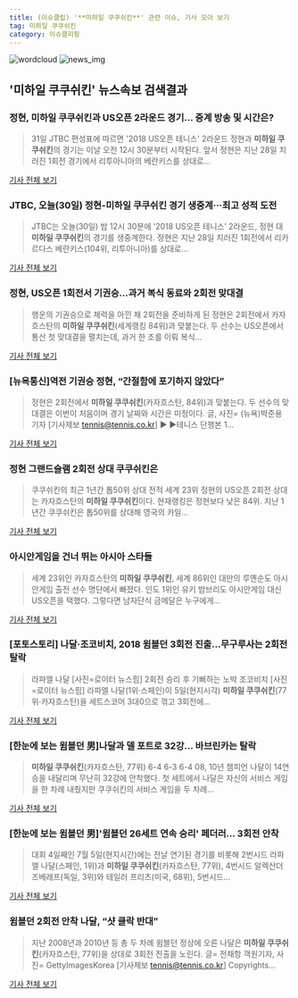 ```yaml
---
title: (이슈클립) '**미하일 쿠쿠쉬킨**' 관련 이슈, 기사 모아 보기
tag: 미하일 쿠쿠쉬킨
category: 이슈클리핑
---
```

![wordcloud](https://s3.ap-northeast-2.amazonaws.com/lyrics101-wordcloud/2018-08-31-1535650769.png)
![news_img](https://user-images.githubusercontent.com/42597476/44507050-1206f400-a6e4-11e8-8d98-7ffbfebb353f.png)
## **'**미하일 쿠쿠쉬킨**'** 뉴스속보 검색결과
### 정현, **미하일 쿠쿠쉬킨**과 US오픈 2라운드 경기… 중계 방송 및 시간은?

>31일 JTBC 편성표에 따르면 '2018 US오픈 테니스' 2라운드 정현과 **미하일 쿠쿠쉬킨**의 경기는 이날 오전 12시 30분부터 시작된다.  앞서 정현은 지난 28일 치러진 1회전 경기에서 리투아니아의 베란키스를 상대로...

<a href="http://www.kyeongin.com/main/view.php?key=20180831000106407" target="_blank">기사 전체 보기</a>

### JTBC, 오늘(30일) 정현-**미하일 쿠쿠쉬킨** 경기 생중계···최고 성적 도전

>JTBC는 오늘(30일) 밤 12시 30분에 ‘2018 US오픈 테니스’ 2라운드, 정현 대 **미하일 쿠쿠쉬킨**의 경기를 생중계한다. 정현은 지난 28일 치러진 1회전에서 리카르다스 베란키스(104위, 리투아니아)를 상대로...

<a href="http://www.sedaily.com/NewsView/1S3K8N02AT" target="_blank">기사 전체 보기</a>

### 정현, US오픈 1회전서 기권승…과거 복식 동료와 2회전 맞대결

>행운의 기권승으로 체력을 아낀 채 2회전을 준비하게 된 정현은 2회전에서 카자흐스탄의 **미하일 쿠쿠쉬킨**(세계랭킹 84위)과 맞붙는다. 두 선수는 US오픈에서 통산 첫 맞대결을 펼치는데, 과거 한 조를 이뤄 복식...

<a href="http://www.sportsworldi.com/content/html/2018/08/29/20180829644271.html" target="_blank">기사 전체 보기</a>

### [뉴욕통신]역전 기권승 정현, “간절함에 포기하지 않았다”

>정현은 2회전에서 **미하일 쿠쿠쉬킨**(카자흐스탄, 84위)과 맞붙는다. 두 선수의 맞대결은 이번이 처음이며 경기 날짜와 시간은 미정이다.  글, 사진= (뉴욕)박준용 기자 [기사제보 tennis@tennis.co.kr] ▶  ▶테니스 단행본 1...

<a href="http://tennis.co.kr/Home/Gateway?seq_no=29739" target="_blank">기사 전체 보기</a>

### 정현 그랜드슬램 2회전 상대 쿠쿠쉬킨은

>쿠쿠쉬킨의 최근 1년간 톱50위 상대 전적 세계 23위 정현의 US오픈 2회전 상대는 카자흐스탄의 **미하일 쿠쿠쉬킨**이다. 현재랭킹은 정현보다 낮은 84위. 지난 1년간 쿠쿠쉬킨은 톱50위를 상대해 영국의 카일...

<a href="http://www.tennispeople.kr/news/articleView.html?idxno=9203" target="_blank">기사 전체 보기</a>

### 아시안게임을 건너 뛰는 아시아 스타들

>세계 23위인 카자흐스탄의 **미하일 쿠쿠쉬킨**, 세계 86위인 대만의 루옌순도 아시안게임 출전 선수 명단에서 빠졌다. 인도 1위인 유키 밤브리도 아시안게임 대신 US오픈을 택했다. 그렇다면 남자단식 금메달은 누구에게...

<a href="http://www.tennispeople.kr/news/articleView.html?idxno=9126" target="_blank">기사 전체 보기</a>

### [포토스토리] 나달·조코비치, 2018 윔블던 3회전 진출…무구루사는 2회전 탈락

>라파엘 나달 [사진=로이터 뉴스핌] 2회전 승리 후 기뻐하는 노박 조코비치 [사진=로이터 뉴스핌] 라파엘 나달(1위·스페인)이 5일(현지시각) **미하일 쿠쿠쉬킨**(77위·카자흐스탄)을 세트스코어 3대0으로 꺾고 3회전에...

<a href="http://www.newspim.com/news/view/20180706000211" target="_blank">기사 전체 보기</a>

### [한눈에 보는 윔블던 男]나달과 델 포트로 32강... 바브린카는 탈락

>**미하일 쿠쿠쉬킨**(카자흐스탄, 77위) 6-4 6-3 6-4  08, 10년 챔피언 나달이 14연승을 내달리며 무난히 32강에 안착했다.  첫 세트에서 나달은 자신의 서비스 게임을 한 차례 내줬지만 쿠쿠쉬킨의 서비스 게임을 두 차례...

<a href="http://tennis.co.kr/Home/Gateway?seq_no=29590" target="_blank">기사 전체 보기</a>

### [한눈에 보는 윔블던 男]'윔블던 26세트 연속 승리' 페더러... 3회전 안착

>대회 4일째인 7월 5일(현지시간)에는 전날 연기된 경기를 비롯해 2번시드 라파엘 나달(스페인, 1위)과 **미하일 쿠쿠쉬킨**(카자흐스탄, 77위), 4번시드 알렉산더 즈베레프(독일, 3위)와 테일러 프리츠(미국, 68위), 5번시드...

<a href="http://tennis.co.kr/Home/Gateway?seq_no=29585" target="_blank">기사 전체 보기</a>

### 윔블던 2회전 안착 나달, “샷 클락 반대”

>지난 2008년과 2010년 등 총 두 차례 윔블던 정상에 오른 나달은 **미하일 쿠쿠쉬킨**(카자흐스탄, 77위)을 상대로 3회전 진출을 노린다.  글= 전채항 객원기자, 사진= GettyImagesKorea [기사제보 tennis@tennis.co.kr] Copyrights...

<a href="http://tennis.co.kr/Home/Gateway?seq_no=29584" target="_blank">기사 전체 보기</a>


